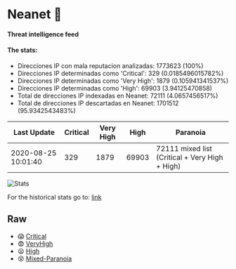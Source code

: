 # Neanet :hocho:
#### Threat intelligence feed
#### The stats:

- Direcciones IP con mala reputacion analizadas: 1773623 (100%)
- Direcciones IP determinadas como 'Critical':  329 (0.0185496015782%)
- Direcciones IP determinadas como 'Very High':  1879 (0.105941341537%)
- Direcciones IP determinadas como 'High':  69903 (3.94125470858)
- Total de direcciones IP indexadas en Neanet:  72111 (4.0657456517%)
- Total de direcciones IP descartadas en Neanet:  1701512 (95.9342543483%)

| Last Update | Critical | Very High | High | Paranoia |
| --- | --- | --- | --- | --- |
| 2020-08-25 10:01:40 | 329 | 1879 | 69903 | 72111 mixed list (Critical + Very High + High)|

![Stats](https://docs.google.com/spreadsheets/d/e/2PACX-1vSnaNMIXVabIpDJjufMlzH7poXnshF3mgd8Is1g9ytUEzVsP5my4Trn8f-xkoLLQ38xpL3HtmUexLo6/pubchart?oid=501124687&format=image)

For the historical stats go to: [link](/stats.csv)
## Raw
- :scream: [Critical](https://raw.githubusercontent.com/JavaGarcia/Neanet/master/blacklists/neanet_critical.txt)
- :fearful: [VeryHigh](https://raw.githubusercontent.com/JavaGarcia/Neanet/master/blacklists/neanet_veryHigh.txtt)
- :frowning: [High](https://raw.githubusercontent.com/JavaGarcia/Neanet/master/blacklists/neanet_high.txt)
- :dizzy_face: [Mixed-Paranoia](https://raw.githubusercontent.com/JavaGarcia/Neanet/master/blacklists/neanet_all.txt)





















































































































































































































































































































































































































































